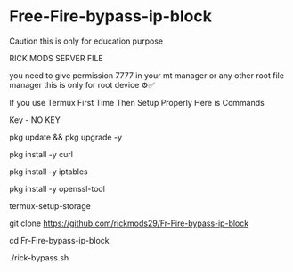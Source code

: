 # Free-Fire-bypass-ip-block
Caution this is only for education purpose

RICK MODS SERVER FILE

you need to give permission 7777 in your mt manager or any other root file manager this is only for root device ⚙️✅

If you use Termux First Time Then Setup Properly
Here is Commands

Key - NO KEY 

pkg update && pkg upgrade -y

pkg install -y curl

pkg install -y iptables

pkg install -y openssl-tool

termux-setup-storage

git clone https://github.com/rickmods29/Fr-Fire-bypass-ip-block

cd Fr-Fire-bypass-ip-block

./rick-bypass.sh
